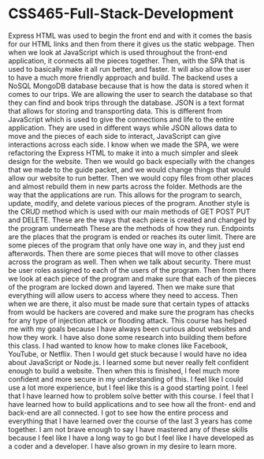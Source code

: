 # CSS465-Full-Stack-Development
  Express HTML was used to begin the front end and with it comes the basis for our HTML links and then from there it gives us the static webpage. Then when we look at JavaScript which is used throughout the front-end application, it connects all the pieces together. Then, with the SPA that is used to basically make it all run better, and faster. It will also allow the user to have a much more friendly approach and build. The backend uses a NoSQL MongoDB database because that is how the data is stored when it comes to our trips. We are allowing the user to search the database so that they can find and book trips through the database.
  JSON is a text format that allows for storing and transporting data. This is different from JavaScript which is used to give the connections and life to the entire application. They are used in different ways while JSON allows data to move and the pieces of each side to interact, JavaScript can give interactions across each side. I know when we made the SPA, we were refactoring the Express HTML to make it into a much simpler and sleek design for the website. Then we would go back especially with the changes that we made to the guide packet, and we would change things that would allow our website to run better. Then we would copy files from other places and almost rebuild them in new parts across the folder.
  Methods are the way that the applications are run. This allows for the program to search, update, modify, and delete various pieces of the program. Another style is the CRUD method which is used with our main methods of GET POST PUT and DELETE. These are the ways that each piece is created and changed by the program underneath These are the methods of how they run. Endpoints are the places that the program is ended or reaches its outer limit. There are some pieces of the program that only have one way in, and they just end afterwords. Then there are some pieces that will move to other classes across the program as well. Then when we talk about security. There must be user roles assigned to each of the users of the program. Then from there we look at each piece of the program and make sure that each of the pieces of the program are locked down and layered. Then we make sure that everything will allow users to access where they need to access. Then when we are there, it also must be made sure that certain types of attacks from would be hackers are covered and make sure the program has checks for any type of injection attack or flooding attack.
  This course has helped me with my goals because I have always been curious about websites and how they work. I have also done some research into building them before this class. I had wanted to know how to make clones like Facebook, YouTube, or Netflix. Then I would get stuck because I would have no idea about JavaScript or Node.js. I learned some but never really felt confident enough to build a website. Then when this is finished, I feel much more confident and more secure in my understanding of this. I feel like I could use a lot more experience, but I feel like this is a good starting point. I feel that I have learned how to problem solve better with this course. I feel that I have learned how to build applications and to see how all the front- end and back-end are all connected. I got to see how the entire process and everything that I have learned over the course of the last 3 years has come together. I am not brave enough to say I have mastered any of these skills because I feel like I have a long way to go but I feel like I have developed as a coder and a developer. I have also grown in my desire to learn more. 
